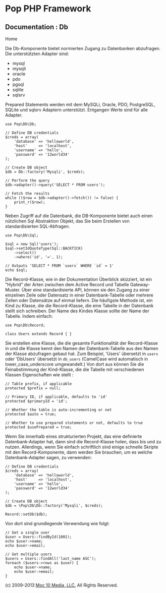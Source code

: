 Pop PHP Framework
=================

Documentation : Db
------------------

Home

Die Db-Komponente bietet normierten Zugang zu Datenbanken abzufragen.
Die unterstützten Adapter sind:

-   mysql
-   mysqli
-   oracle
-   pdo
-   pgsql
-   sqlite
-   sqlsrv

Prepared Statements werden mit dem MySQLi, Oracle, PDO, PostgreSQL,
SQLite und sqlsrv Adaptern unterstützt. Entgangen Werte sind für alle
Adapter.

    use Pop\Db\Db;

    // Define DB credentials
    $creds = array(
        'database' => 'helloworld',
        'host'     => 'localhost',
        'username' => 'hello',
        'password' => '12world34'
    );

    // Create DB object
    $db = Db::factory('Mysqli', $creds);

    // Perform the query
    $db->adapter()->query('SELECT * FROM users');

    // Fetch the results
    while (($row = $db->adapter()->fetch()) != false) {
        print_r($row);
    }

Neben Zugriff auf die Datenbank, die DB-Komponente bietet auch einen
nützlichen Sql Abstraktion Objekt, das Sie beim Erstellen von
standardisierten SQL-Abfragen.

    use Pop\Db\Sql;

    $sql = new Sql('users');
    $sql->setIdQuoteType(Sql::BACKTICK)
        ->select()
        ->where('id', '=', 1);

    // Outputs 'SELECT * FROM `users` WHERE `id` = 1'
    echo $sql;

Die Record-Klasse, wie in der Dokumentation Überblick skizziert, ist ein "Hybrid" der Arten zwischen dem Active Record und Tabelle Gateway-Muster. Über eine standardisierte API, können sie den Zugang zu einer einzelnen Zeile oder Datensatz in einer Datenbank-Tabelle oder mehrere Zeilen oder Datensätze auf einmal liefern. Die häufigste Methode ist, ein Kind zu Klasse, die die Record-Klasse, die eine Tabelle in der Datenbank stellt sich schreiben. Der Name des Kindes Klasse sollte der Name der Tabelle. Indem einfach:

    use Pop\Db\Record;

    class Users extends Record { }

Sie erstellen eine Klasse, die die gesamte Funktionalität der Record-Klasse in und die Klasse kennt den Namen der Datenbank-Tabelle aus den Namen der Klasse abzufragen gebaut hat. Zum Beispiel, 'Users' übersetzt in `users` oder 'DbUsers' übersetzt in `db_users` (CamelCase wird automatisch in lower_case_underscore umgewandelt.) Von dort aus können Sie die Feinabstimmung der Kind-Klasse, die die Tabelle mit verschiedenen Klassen Eigenschaften wie stellt :

    // Table prefix, if applicable
    protected $prefix = null;

    // Primary ID, if applicable, defaults to 'id'
    protected $primaryId = 'id';

    // Whether the table is auto-incrementing or not
    protected $auto = true;

    // Whether to use prepared statements or not, defaults to true
    protected $usePrepared = true;

Wenn Sie innerhalb eines strukturierten Projekt, das eine definierte Datenbank-Adapter hat, dann sind die Record-Klasse holen, dass bis und zu nutzen. Allerdings, wenn Sie einfach schriftlich sind einige schnelle Skripte mit den Record-Komponente, dann werden Sie brauchen, um es welche Datenbank-Adapter sagen, zu verwenden:

    // Define DB credentials
    $creds = array(
        'database' => 'helloworld',
        'host'     => 'localhost',
        'username' => 'hello',
        'password' => '12world34'
    );

    // Create DB object
    $db = \Pop\Db\Db::factory('Mysqli', $creds);

    Record::setDb($db);

Von dort sind grundlegende Verwendung wie folgt:

    // Get a single user
    $user = Users::findById(1001);
    echo $user->name;
    echo $user->email;

    // Get multiple users
    $users = Users::findAll('last_name ASC');
    foreach ($users->rows as $user) {
        echo $user->name;
        echo $user->email;
    }

\(c) 2009-2013 [Moc 10 Media, LLC.](http://www.moc10media.com) All
Rights Reserved.
